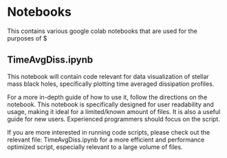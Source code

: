 # Notebooks
This contains various google colab notebooks that are used for the purposes of $

## TimeAvgDiss.ipynb
This notebook will contain code relevant for data visualization of stellar mass black holes, specifically plotting time averaged dissipation profiles. 

For a more in-depth guide of how to use it, follow the directions on the notebook. 
This notebook is specifically designed for user readability and usage, making it ideal for a limited/known amount of files. 
It is also a useful guide for new users. Experienced programmers should focus on the script. 

If you are more interested in running code scripts, please check out the relevant file: 
TimeAvgDiss.ipynb 
for a more efficient and performance optimized script, especially relevant to a large volume of files. 



